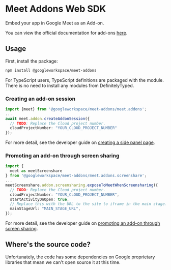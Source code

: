 # Meet Addons Web SDK

Embed your app in Google Meet as an Add-on.

You can view the official documentation for add-ons
[here](https://developers.google.com/meet/add-ons/guides/overview).

## Usage

First, install the package:

```bash
npm install @googleworkspace/meet-addons
```

For TypeScript users, TypeScript definitions are packaged with the module. There
is no need to install any modules from DefinitelyTyped.

### Creating an add-on session

```typescript
import {meet} from '@googleworkspace/meet-addons/meet.addons';
...
await meet.addon.createAddonSession({
  // TODO: Replace the Cloud project number.
  cloudProjectNumber: "YOUR_CLOUD_PROJECT_NUMBER"
});
```

For more detail, see the developer guide on
[creating a side panel page](https://developers.google.com/meet/add-ons/guides/use-SDK#side-panel).

### Promoting an add-on through screen sharing

```typescript
import {
  meet as meetScreenshare
} from '@googleworkspace/meet-addons/meet.addons.screenshare';
...
meetScreenshare.addon.screensharing.exposeToMeetWhenScreensharing({
  // TODO: Replace the Cloud project number.
  cloudProjectNumber: "YOUR_CLOUD_PROJECT_NUMBER",
  startActivityOnOpen: true,
  // Replace this with the URL to the site to iframe in the main stage.
  mainStageUrl: "MAIN_STAGE_URL",
});
```

For more detail, see the developer guide on
[promoting an add-on through screen sharing](https://developers.google.com/meet/add-ons/guides/screen-sharing).

## Where's the source code?

Unfortunately, the code has some dependencies on Google proprietary libraries
that mean we can't open source it at this time.
